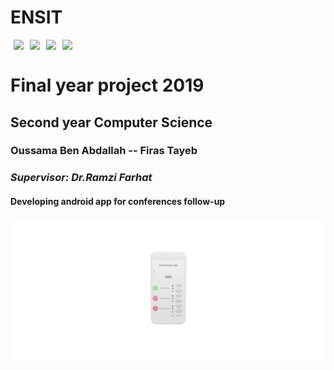 # ENSIT 

<img style="float: left;margin:0 5px;display:inline;" src="https://img.shields.io/badge/Conference_app-1.0-important.svg">
<img style="float: left;margin:0 5px;display:inline;" src="https://img.shields.io/badge/PHP-7.1.9-purple.svg">
<img style="float: left;margin:0 5px" src="https://img.shields.io/badge/Android-23..28-Blue.svg">
<img style="float: left;margin:0 5px" src="https://img.shields.io/badge/LISCENCE-MIT-success.svg">
<br>


# Final year project 2019
## Second year Computer Science   
### Oussama Ben Abdallah -- Firas Tayeb
### _Supervisor: Dr.Ramzi Farhat_
#### Developing android app for conferences follow-up


<img style="float: left;" src="images/threed_mockup.png">





                    
